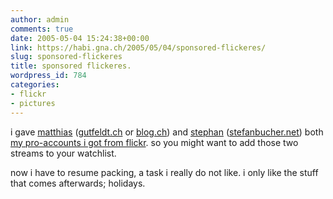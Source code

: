 ```yaml
---
author: admin
comments: true
date: 2005-05-04 15:24:38+00:00
link: https://habi.gna.ch/2005/05/04/sponsored-flickeres/
slug: sponsored-flickeres
title: sponsored flickeres.
wordpress_id: 784
categories:
- flickr
- pictures
---
```



i gave [matthias](https://www.flickr.com/photos/matthiasg/) ([gutfeldt.ch](http://www.gutfeldt.ch/matthias/blog/) or  [blog.ch](http://blog.ch/)) and [stephan](https://www.flickr.com/photos/bucher/) ([stefanbucher.net](http://www.stefanbucher.net/)) both [my pro-accounts i got from flickr](https://habi.gna.ch/blog/archives/000578.html). so you might want to add those two streams to your watchlist.
  
now i have to resume packing, a task i really do not like. i only like the stuff that comes afterwards; holidays. 

